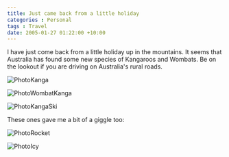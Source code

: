 ```yaml
---
title: Just came back from a little holiday
categories : Personal
tags : Travel
date: 2005-01-27 01:22:00 +10:00
---
```


I have just come back from a little holiday up in the mountains. It seems that Australia has found some new species of Kangaroos and Wombats. Be on the lookout if you are driving on Australia's rural roads. 

![PhotoKanga][0]

![PhotoWombatKanga][1]

![PhotoKangaSki][2]

These ones gave me a bit of a giggle too: 

![PhotoRocket][3]

![PhotoIcy][4]

[0]: /blogfiles/WindowsLiveWriter/Justcamebackfromalittleholiday_128A4/PhotoKanga_1.jpg
[1]: /blogfiles/WindowsLiveWriter/Justcamebackfromalittleholiday_128A4/PhotoWombatKanga_1.jpg
[2]: /blogfiles/WindowsLiveWriter/Justcamebackfromalittleholiday_128A4/PhotoKangaSki_1.jpg
[3]: /blogfiles/WindowsLiveWriter/Justcamebackfromalittleholiday_128A4/PhotoRocket_1.jpg
[4]: /blogfiles/WindowsLiveWriter/Justcamebackfromalittleholiday_128A4/PhotoIcy_1.jpg
